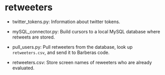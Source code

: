 # retweeters

- twitter_tokens.py: Information about twitter tokens.
- mySQL_connector.py: Build cursors to a local MySQL database where retweets are stored.

- pull_users.py: Pull retweeters from the database, look up `retweeters.csv`, and send it to Barberas code.  

- retweeters.csv: Store screen names of reweeters who are already evaluated.
